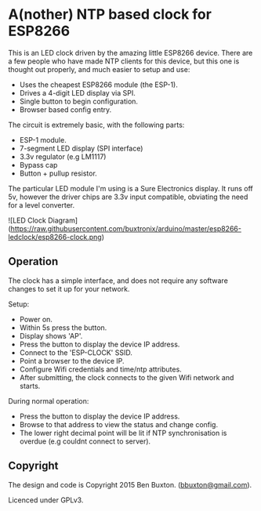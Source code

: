 # A(nother) NTP based clock for ESP8266 #

This is an LED clock driven by the amazing little ESP8266
device. There are a few people who have made NTP clients
for this device, but this one is thought out properly, and
much easier to setup and use:

* Uses the cheapest ESP8266 module (the ESP-1).
* Drives a 4-digit LED display via SPI.
* Single button to begin configuration.
* Browser based config entry.

The circuit is extremely basic, with the following parts:

* ESP-1 module.
* 7-segment LED display (SPI interface)
* 3.3v regulator (e.g LM1117)
* Bypass cap
* Button + pullup resistor.

The particular LED module I'm using is a Sure Electronics
display. It runs off 5v, however the driver chips are 3.3v
input compatible, obviating the need for a level converter.

![LED Clock Diagram] (https://raw.githubusercontent.com/buxtronix/arduino/master/esp8266-ledclock/esp8266-clock.png)

## Operation ##

The clock has a simple interface, and does not require any software
changes to set it up for your network.

Setup:

* Power on.
* Within 5s press the button.
* Display shows 'AP'.
* Press the button to display the device IP address.
* Connect to the 'ESP-CLOCK' SSID.
* Point a browser to the device IP.
* Configure Wifi credentials and time/ntp attributes.
* After submitting, the clock connects to the given Wifi network and starts.

During normal operation:

* Press the button to display the device IP address.
* Browse to that address to view the status and change config.
* The lower right decimal point will be lit if NTP synchronisation
is overdue (e.g couldnt connect to server).

## Copyright ##

The design and code is Copyright 2015 Ben Buxton. (bbuxton@gmail.com).

Licenced under GPLv3.

